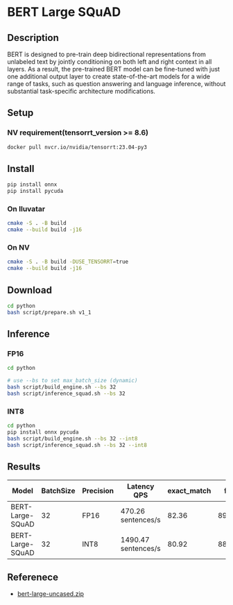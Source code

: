 # BERT Large SQuAD

## Description

BERT is designed to pre-train deep bidirectional representations from unlabeled text by jointly conditioning on both left and right context in all layers. As a result, the pre-trained BERT model can be fine-tuned with just one additional output layer to create state-of-the-art models for a wide range of tasks, such as question answering and language inference, without substantial task-specific architecture modifications.

## Setup

### NV requirement(tensorrt_version >= 8.6)

```bash
docker pull nvcr.io/nvidia/tensorrt:23.04-py3
```

## Install

```bash
pip install onnx
pip install pycuda
```

### On Iluvatar

```bash
cmake -S . -B build
cmake --build build -j16
```

### On NV

```bash
cmake -S . -B build -DUSE_TENSORRT=true
cmake --build build -j16
```

## Download

```bash
cd python
bash script/prepare.sh v1_1
```

## Inference

### FP16

```bash
cd python

# use --bs to set max_batch_size (dynamic)
bash script/build_engine.sh --bs 32
bash script/inference_squad.sh --bs 32
```

### INT8

```bash
cd python
pip install onnx pycuda
bash script/build_engine.sh --bs 32 --int8
bash script/inference_squad.sh --bs 32 --int8
```

## Results

| Model            | BatchSize | Precision | Latency QPS         | exact_match | f1    |
| ---------------- | --------- | --------- | ------------------- | ----------- | ----- |
| BERT-Large-SQuAD | 32        | FP16      | 470.26 sentences/s  | 82.36       | 89.68 |
| BERT-Large-SQuAD | 32        | INT8      | 1490.47 sentences/s | 80.92       | 88.20 |

## Referenece

- [bert-large-uncased.zip](https://drive.google.com/file/d/1eD8QBkbK6YN-_YXODp3tmpp3cZKlrPTA/view?usp=drive_link)
